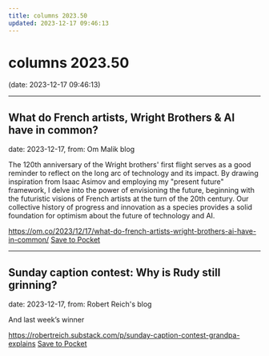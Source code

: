 ```yaml
---
title: columns 2023.50
updated: 2023-12-17 09:46:13
---
```


# columns 2023.50

(date: 2023-12-17 09:46:13)

---

## What do French artists, Wright Brothers & AI have in common?

date: 2023-12-17, from: Om Malik blog

The 120th anniversary of the Wright brothers' first flight serves as a good reminder to reflect on the long arc of technology and its impact. By drawing inspiration from Isaac Asimov and employing my "present future" framework, I delve into the power of envisioning the future, beginning with the futuristic visions of French artists at the turn of the 20th century. Our collective history of progress and innovation as a species provides a solid foundation for optimism about the future of technology and AI.

<span class="feed-item-link">
<a href="https://om.co/2023/12/17/what-do-french-artists-wright-brothers-ai-have-in-common/">https://om.co/2023/12/17/what-do-french-artists-wright-brothers-ai-have-in-common/</a> <a href="https://getpocket.com/save" class="pocket-btn" data-lang="en" data-save-url="https://om.co/2023/12/17/what-do-french-artists-wright-brothers-ai-have-in-common/">Save to Pocket</a>
</span>

---

## Sunday caption contest: Why is Rudy still grinning?

date: 2023-12-17, from: Robert Reich's blog

And last week&#8217;s winner

<span class="feed-item-link">
<a href="https://robertreich.substack.com/p/sunday-caption-contest-grandpa-explains">https://robertreich.substack.com/p/sunday-caption-contest-grandpa-explains</a> <a href="https://getpocket.com/save" class="pocket-btn" data-lang="en" data-save-url="https://robertreich.substack.com/p/sunday-caption-contest-grandpa-explains">Save to Pocket</a>
</span>



<script type="text/javascript">!function(d,i){if(!d.getElementById(i)){var j=d.createElement("script");j.id=i;j.src="https://widgets.getpocket.com/v1/j/btn.js?v=1";var w=d.getElementById(i);d.body.appendChild(j);}}(document,"pocket-btn-js");</script>

